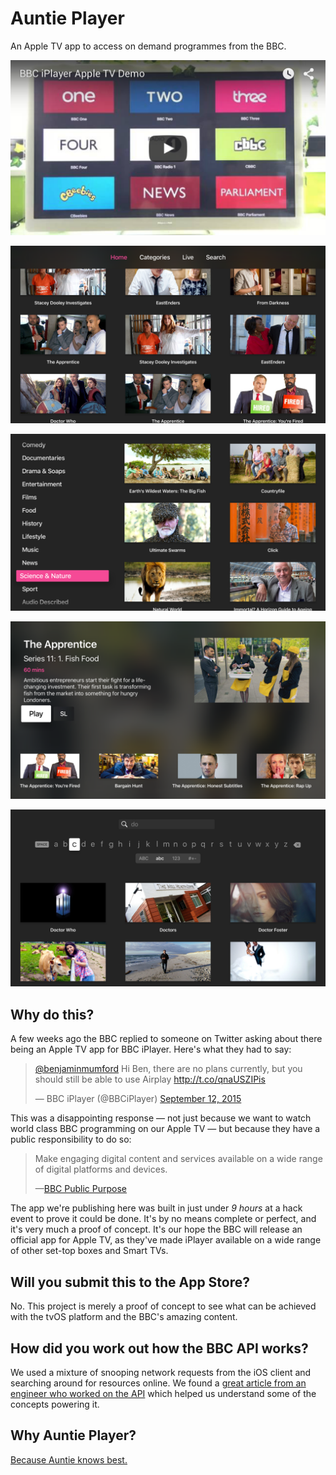 # Auntie Player

An Apple TV app to access on demand programmes from the BBC. 

[![Youtube Preview](Screenshots/Youtube.png)](https://www.youtube.com/watch?v=lXYbM_JDjWs)

![](Screenshots/S1.png)

![](Screenshots/S2.png)

![](Screenshots/S3.png)

![](Screenshots/S4.png)

## Why do this?

A few weeks ago the BBC replied to someone on Twitter asking about there being an Apple TV app for BBC iPlayer. Here's what they had to say:

<blockquote class="twitter-tweet" lang="en-gb"><p lang="en" dir="ltr"><a href="https://twitter.com/benjaminmumford">@benjaminmumford</a> Hi Ben, there are no plans currently, but you should still be able to use Airplay <a href="http://t.co/qnaUSZIPis">http://t.co/qnaUSZIPis</a></p>&mdash; BBC iPlayer (@BBCiPlayer) <a href="https://twitter.com/BBCiPlayer/status/642758870952222720">September 12, 2015</a></blockquote> 

This was a disappointing response — not just because we want to watch world class BBC programming on our Apple TV — but because they have a public responsibility to do so:

<blockquote>
	<p>Make engaging digital content and services available on a wide range of digital platforms and devices.</p>
	<p>&mdash;<a href="http://www.bbc.co.uk/aboutthebbc/insidethebbc/whoweare/publicpurposes/communication.html">BBC Public Purpose</a></p>
</blockquote>

The app we're publishing here was built in just under *9 hours* at a hack event to prove it could be done. It's by no means complete or perfect, and it's very much a proof of concept. It's our hope the BBC will release an official app for Apple TV, as they've made iPlayer available on a wide range of other set-top boxes and Smart TVs. 

## Will you submit this to the App Store?

No. This project is merely a proof of concept to see what can be achieved with the tvOS platform and the BBC's amazing content. 

## How did you work out how the BBC API works?

We used a mixture of snooping network requests from the iOS client and searching around for resources online. We found a [great article from an engineer who worked on the API](http://smethur.st/posts/176135860) which helped us understand some of the concepts powering it. 

## Why Auntie Player?

[Because Auntie knows best.](http://www.theguardian.com/notesandqueries/query/0,5753,-23572,00.html)